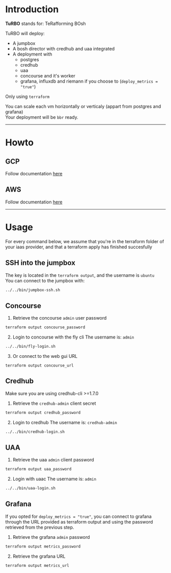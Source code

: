 # Introduction
**TuRBO** stands for: TeRafforming BOsh

TuRBO will deploy:  
* A jumpbox
* A bosh director with credhub and uaa integrated
* A deployment with
    * postgres
    * credhub
    * uaa
    * concourse and it's worker
    * grafana, influxdb and riemann if you choose to (`deploy_metrics = "true"`)

Only using `terraform`

You can scale each vm horizontally or verticaly (appart from postgres and grafana)  
Your deployment will be `bbr` ready.

---
# Howto
## GCP
Follow documentation [here](docs/gcp/README.md)

## AWS
Follow documentation [here](docs/aws/README.md)

---
# Usage
For every command below, we assume that you're in the terraform folder of your iaas provider, and that a terraform apply has finished succesfully
## SSH into the jumpbox
The key is located in the `terraform output`, and the username is `ubuntu`  
You can connect to the jumpbox with:
```sh
../../bin/jumpbox-ssh.sh
```

## Concourse
1. Retrieve the concourse `admin` user password
```sh
terraform output concourse_password
```

2. Login to concourse with the fly cli
The username is: `admin`    
```sh
../../bin/fly-login.sh
```

3. Or connect to the web gui URL
```
terraform output concourse_url
```

## Credhub
Make sure you are using credhub-cli >=1.7.0

1. Retrieve the `credhub-admin` client secret
```sh
terraform output credhub_password
```

2. Login to credhub
The username is: `credhub-admin`  
```sh
../../bin/credhub-login.sh
```

## UAA
1. Retrieve the uaa `admin` client password
```sh
terraform output uaa_password
```

2. Login with uaac
The username is: `admin`  
```sh
../../bin/uaa-login.sh
```

## Grafana
If you opted for `deploy_metrics = "true"`, you can connect to grafana through the URL provided as terraform output and using the password retrieved from the previous step.
1. Retrieve the grafana `admin` password
```sh
terraform output metrics_password
```

2. Retrieve the grafana URL
```sh
terraform output metrics_url
```
